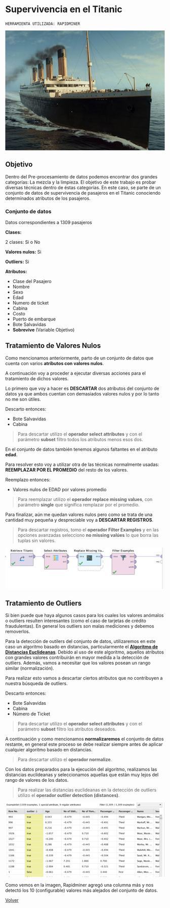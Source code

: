
# Supervivencia en el Titanic	

`HERRAMIENTA UTILIZADA: RAPIDMINER`


![](./Interior3.jpg)

## Objetivo

Dentro del Pre-procesamiento de datos podemos encontrar dos grandes categorías:
La mezcla y la limpieza.
El objetivo de este trabajo es probar diversas técnicas dentro de éstas categorías.
En este caso, se parte de un conjunto de datos de supervivencia de pasajeros en el Titanic conociendo determinados atributos de los pasajeros.


### Conjunto de datos

Datos correspondientes a 1309 pasajeros

**Clases:**

2 clases: Si o No

**Valores nulos:**
Si

**Outliers:**
Si

**Atributos:**
                
+ Clase del Pasajero
+ Nombre
+ Sexo
+ Edad
+ Numero de ticket
+ Cabina
+ Costo
+ Puerto de embarque
+ Bote Salvavidas
+ **Sobrevive** (Variable Objetivo)


## Tratamiento de Valores Nulos

Como mencionamos anteriormente, parto de un conjunto de datos que cuenta con varios **atributos con valores nulos**.

A continuación voy a proceder a ejecutar diversas acciones para el tratamiento de dichos valores.

Lo primero que voy a hacer es **DESCARTAR** dos atributos del conjunto de datos ya que ambos cuentan con demasiados valores nulos y por lo tanto no me son útiles. 

Descarto entonces:

+ Bote Salvavidas
+ Cabina

> Para descartar utilizo el **operador select attributes** y con el parámetro **subset** filtro todos los atributos menos esos dos.

En el conjunto de datos también tenemos algunos faltantes en el atributo **edad**.

Para resolver esto voy a utilizar otra de las técnicas normalmente usadas: **REEMPLAZAR POR EL PROMEDIO** del resto de los valores.

Reemplazo entonces:

+ Valores nulos de EDAD por valores promedio

> Para reemplazar utilizo el **operador replace missing values**, con parámetro **single** que significa remplazar por el promedio.

Para finalizar, aún me quedan valores nulos pero como se trata de una cantidad muy pequeña y despreciable voy a **DESCARTAR REGISTROS**.

> Para descartar registros, tomo el **operador Filter Examples** y en las opciones avanzadas selecciono **no missing valúes** lo que borra las tuplas sin valores.

![](./mis.png)

## Tratamiento de Outliers

Si bien puede que haya algunos casos para los cuales los valores anómalos o outliers resulten interesantes (como el caso de tarjetas de crédito fraudulentas). En general los outliers son malas mediciones y debemos removerlos.

Para la detección de outilers del conjunto de datos, utilizaremos en este caso un algoritmo basado en distancias, particularmente el [**Algoritmo de Distancias Euclideanas**](./Euclidean.md). Debido al uso de este algoritmo, aquellos atributos con grandes valores contribuirán en mayor medida a la detección de outliers. Además, vamos a necesitar que los valores posean un rango similar (normalización).

Para realizar esto vamos a descartar ciertos atributos que no contribuyen a nuestra búsqueda de outliers.

Descarto entonces:

+ Bote Salvavidas
+ Cabina
+ Número de Ticket

> Para descartar utilizo el **operador select attributes** y con el parámetro **subset** filtro los atributos deseados.

A continuación y como mencionamos **normalizaremos** el conjunto de datos restante, en general este proceso se debe realizar siempre antes de aplicar cualquier algoritmo basado en distancias.

> Para descartar utilizo el **operador normalize**.

Con los datos preparados para la ejecución del algoritmo, realizamos las distancias euclideanas y seleccionamos aquellas que están muy lejos del rango de valores de los datos.

> Para realizar las distancias euclideanas en la detección de outliers utilizo el **operador outlier detection (distances)**.

![](./out.png)

Como vemos en la imagen, Rapidminer agregó una columna más y nos detectó los 10 (configurable) valores más alejados del conjunto de datos.











[Volver](./../README.md)
